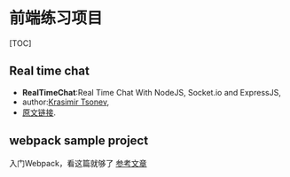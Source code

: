 
# 前端练习项目
[TOC]
## Real time chat
- **RealTimeChat**:Real Time Chat With NodeJS, Socket.io and ExpressJS,
- author:[Krasimir Tsonev](http://tutsplus.com/authors/krasimir-tsonev),
- [原文链接](http://code.tutsplus.com/tutorials/real-time-chat-with-nodejs-socketio-and-expressjs--net-31708#post_comments).


## webpack sample project
入门Webpack，看这篇就够了
[参考文章](http://blog.csdn.net/kun5706947/article/details/52596766)
